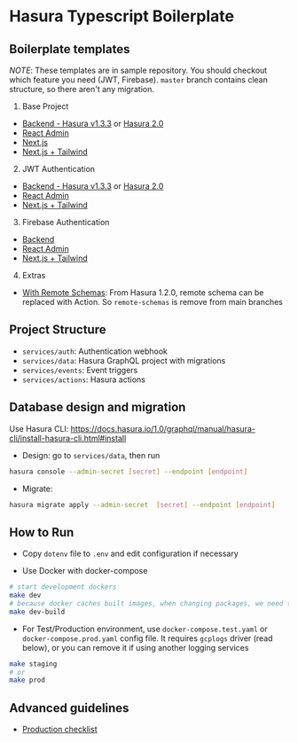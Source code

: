 # Hasura Typescript Boilerplate

## Boilerplate templates

*NOTE*: These templates are in sample repository. You should checkout which feature you need (JWT, Firebase). `master` branch contains clean structure, so there aren't any migration.

1. Base Project
- [Backend - Hasura v1.3.3](https://github.com/hgiasac/hasura-typescript-boilerplate) or [Hasura 2.0](https://github.com/hgiasac/hasura-typescript-boilerplate/tree/master-v2.0)
- [React Admin](https://github.com/hgiasac/ra-hasura-typescript-boilerplate)
- [Next.js](https://github.com/hgiasac/hasura-next-ts-boilerplate)
- [Next.js + Tailwind](https://github.com/hgiasac/hasura-next-ts-boilerplate/tree/tailwind)

2. JWT Authentication
- [Backend - Hasura v1.3.3](https://github.com/hgiasac/hasura-typescript-boilerplate/tree/auth-jwt)  or [Hasura 2.0](https://github.com/hgiasac/hasura-typescript-boilerplate/tree/auth-jwt-v2.0)
- [React Admin](https://github.com/hgiasac/ra-hasura-typescript-boilerplate/tree/auth-jwt)
- [Next.js + Tailwind](https://github.com/hgiasac/hasura-next-ts-boilerplate/tree/tailwind)

3. Firebase Authentication
- [Backend](https://github.com/hgiasac/hasura-typescript-boilerplate/tree/auth-firebase)
- [React Admin](https://github.com/hgiasac/ra-hasura-typescript-boilerplate/tree/auth-firebase)
- [Next.js + Tailwind](https://github.com/hgiasac/hasura-next-ts-boilerplate/tree/tailwind-firebase)

4. Extras
- [With Remote Schemas](https://github.com/hgiasac/hasura-typescript-boilerplate/tree/remote-schemas): From Hasura 1.2.0, remote schema can be replaced with Action. So `remote-schemas` is remove from main branches 

## Project Structure

- `services/auth`: Authentication webhook
- `services/data`: Hasura GraphQL project with migrations 
- `services/events`: Event triggers 
- `services/actions`: Hasura actions 

## Database design and migration

Use Hasura CLI: https://docs.hasura.io/1.0/graphql/manual/hasura-cli/install-hasura-cli.html#install

- Design: go to `services/data`, then run 

```bash
hasura console --admin-secret [secret] --endpoint [endpoint]
```

- Migrate: 

```bash
hasura migrate apply --admin-secret  [secret] --endpoint [endpoint]
```

## How to Run

- Copy `dotenv` file to `.env` and edit configuration if necessary

- Use Docker with docker-compose

```bash
# start development dockers
make dev
# because docker caches built images, when changing packages, we need to rebuild containers
make dev-build
```

- For Test/Production environment, use `docker-compose.test.yaml` or `docker-compose.prod.yaml` config file. It requires `gcplogs` driver (read below), or you can remove it if using another logging services

```bash
make staging
# or
make prod
```

## Advanced guidelines

- [Production checklist](docs/production-checklist)
